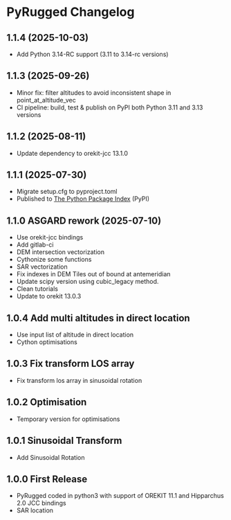 # PyRugged Changelog

## 1.1.4 (2025-10-03)

- Add Python 3.14-RC support (3.11 to 3.14-rc versions)

## 1.1.3 (2025-09-26)

- Minor fix: filter altitudes to avoid inconsistent shape in point_at_altitude_vec
- CI pipeline: build, test & publish on PyPI both Python 3.11 and 3.13 versions

## 1.1.2 (2025-08-11)

- Update dependency to orekit-jcc 13.1.0

## 1.1.1 (2025-07-30)

- Migrate setup.cfg to pyproject.toml 
- Published to [The Python Package Index](https://pypi.org/project/pyRugged/) (PyPI)

## 1.1.0 ASGARD rework (2025-07-10)

- Use orekit-jcc bindings
- Add gitlab-ci 
- DEM intersection vectorization
- Cythonize some functions
- SAR vectorization
- Fix indexes in DEM Tiles out of bound at antemeridian
- Update scipy version using cubic_legacy method.
- Clean tutorials 
- Update to orekit 13.0.3

## 1.0.4 Add multi altitudes in direct location

- Use input list of altitude in direct location
- Cython optimisations

## 1.0.3 Fix transform LOS array

- Fix transform los array in sinusoidal rotation

## 1.0.2 Optimisation

- Temporary version for optimisations 

## 1.0.1 Sinusoidal Transform

- Add Sinusoidal Rotation

## 1.0.0 First Release 

- PyRugged coded in python3 with support of OREKIT 11.1 and Hipparchus 2.0 JCC bindings
- SAR location 
